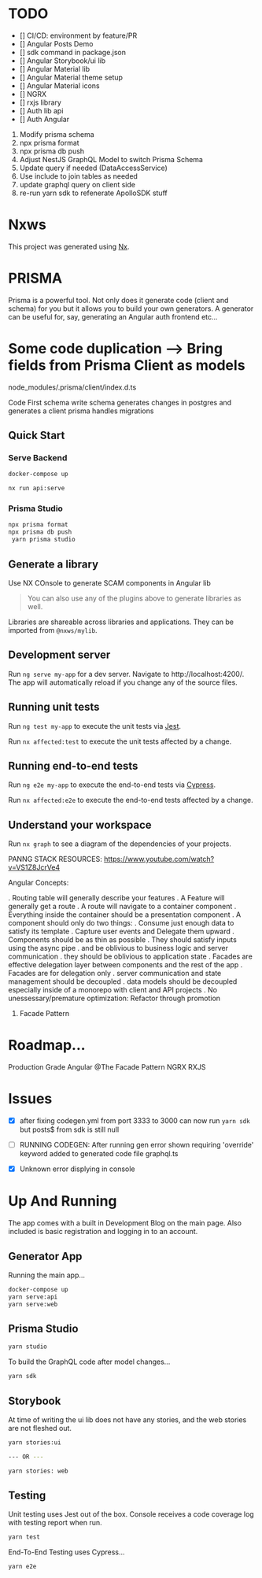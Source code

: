 # TODO

- [] CI/CD: environment by feature/PR
- [] Angular Posts Demo
- [] sdk command in package.json
- [] Angular Storybook/ui lib
- [] Angular Material lib
- [] Angular Material theme setup
- [] Angular Material icons
- [] NGRX
- [] rxjs library
- [] Auth lib api
- [] Auth Angular

1. Modify prisma schema
2. npx prisma format
3. npx prisma db push
4. Adjust NestJS GraphQL Model to switch Prisma Schema
5. Update query if needed (DataAccessService)
6. Use include to join tables as needed
7. update graphql query on client side
8. re-run yarn sdk to refenerate ApolloSDK stuff

# Nxws

This project was generated using [Nx](https://nx.dev).

# PRISMA

Prisma is a powerful tool. Not only does it generate code (client and schema) for you but it allows you to build your own generators. A generator can be useful for, say, generating an Angular auth frontend etc...

# Some code duplication --> Bring fields from Prisma Client as models

node_modules/.prisma/client/index.d.ts

Code First schema
write schema
generates changes in postgres and generates a client
prisma handles migrations

## Quick Start

### Serve Backend

```zsh
docker-compose up

nx run api:serve

```

### Prisma Studio

```zsh
npx prisma format
npx prisma db push
 yarn prisma studio
```

## Generate a library

Use NX COnsole to generate SCAM components in Angular lib

> You can also use any of the plugins above to generate libraries as well.

Libraries are shareable across libraries and applications. They can be imported from `@nxws/mylib`.

## Development server

Run `ng serve my-app` for a dev server. Navigate to http://localhost:4200/. The app will automatically reload if you change any of the source files.

## Running unit tests

Run `ng test my-app` to execute the unit tests via [Jest](https://jestjs.io).

Run `nx affected:test` to execute the unit tests affected by a change.

## Running end-to-end tests

Run `ng e2e my-app` to execute the end-to-end tests via [Cypress](https://www.cypress.io).

Run `nx affected:e2e` to execute the end-to-end tests affected by a change.

## Understand your workspace

Run `nx graph` to see a diagram of the dependencies of your projects.

PANNG STACK RESOURCES:
https://www.youtube.com/watch?v=VS1Z8JcrVe4

Angular Concepts:

. Routing table will generally describe your features
. A Feature will generally get a route
. A route will navigate to a container component
. Everything inside the container should be a presentation component
. A component should only do two things:
. Consume just enough data to satisfy its template
. Capture user events and Delegate them upward
. Components should be as thin as possible
. They should satisfy inputs using the async pipe
. and be oblivious to business logic and server communication
. they should be oblivious to application state
. Facades are effective delegation layer between components and the rest of the app
. Facades are for delegation only
. server communication and state management should be decoupled
. data models should be decoupled especially inside of a monorepo with client and API projects
. No unessessary/premature optimization: Refactor through promotion

1. Facade Pattern

# Roadmap...

Production Grade Angular @The Facade Pattern
NGRX
RXJS

# Issues

- [x] after fixing codegen.yml from port 3333 to 3000 can now run `yarn sdk` but posts$ from sdk is still null

- [ ] RUNNING CODEGEN: After running gen error shown requiring 'override' keyword added to generated code file graphql.ts

- [x] Unknown error displying in console

# Up And Running

The app comes with a built in Development Blog on the main page.
Also included is basic registration and logging in to an account.

## Generator App

Running the main app...

```zsh
docker-compose up
yarn serve:api
yarn serve:web
```

## Prisma Studio

```zsh
yarn studio
```

To build the GraphQL code after model changes...

```zsh
yarn sdk
```

## Storybook

At time of writing the ui lib does not have any stories, and the web stories are not fleshed out.

```zsh
yarn stories:ui

--- OR ---

yarn stories: web
```

## Testing
Unit testing uses Jest out of the box.
Console receives a code coverage log with testing report when run.

```zsh
yarn test
```

 End-To-End Testing uses Cypress...

```zsh
yarn e2e
```
